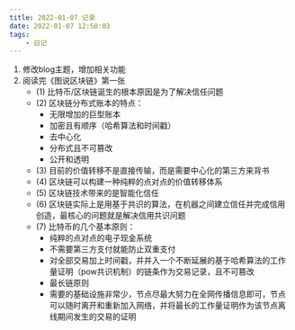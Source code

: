 ```yaml
---
title: 2022-01-07 记录
date: 2022-01-07 12:50:03
tags:
	- 日记
---
```

1. 修改blog主题，增加相关功能
2. 阅读完《图说区块链》第一张
   - (1) 比特币/区块链诞生的根本原因是为了解决信任问题
   - (2) 区块链分布式账本的特点：
     - 无限增加的巨型账本
     - 加密且有顺序（哈希算法和时间戳）
     - 去中心化
     - 分布式且不可篡改
     - 公开和透明
   - (3) 目前的价值转移不是直接传输，而是需要中心化的第三方来背书
   - (4) 区块链可以构建一种纯粹的点对点的价值转移体系
   - (5) 区块链技术带来的是智能化信任
   - (6) 区块链实际上是用基于共识的算法，在机器之间建立信任并完成信用创造，最核心的问题就是解决信用共识问题
   - (7) 比特币的几个基本原则：
     - 纯粹的点对点的电子现金系统
     - 不需要第三方支付就能防止双重支付
     - 对全部交易加上时间戳，并并入一个不断延展的基于哈希算法的工作量证明（pow共识机制）的链条作为交易记录，且不可篡改
     - 最长链原则
     - 需要的基础设施非常少，节点尽最大努力在全网传播信息即可，节点可以随时离开和重新加入网络，并将最长的工作量证明作为该节点离线期间发生的交易的证明
